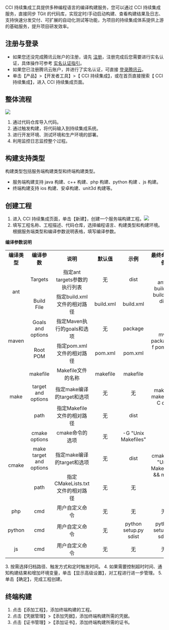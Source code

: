 CCI 持续集成工具提供多种编程语言的编译构建服务，您可以通过 CCI 持续集成服务，直接同步 TGit 的代码库，实现定时/手动启动构建、查看构建结果及日志、支持快速分发交付、可扩展的自动化测试等功能，为项目的持续集成体系提供上游的基础服务，提升项目研发效率。
## 注册与登录
- 如果您还没完成腾讯云账户的注册，请先 [注册](https://cloud.tencent.com/register?s_url=https%3A%2F%2Fcloud.tencent.com%2F%3FfromSource%3Dgwzcw.184926.184926.184926%26gclid%3DEAIaIQobChMIoaGVwcT21gIVFSNoCh3VxAi-EAAYASAAEgId7PD_BwE)，注册完成后您需要进行实名认证，具体操作可参考 [实名认证指引](https://cloud.tencent.com/document/product/378/3629)。
- 如果您已注册腾讯云账户，并进行了实名认证，可直接 [登录腾讯云](https://cloud.tencent.com/login?s_url=https%3A%2F%2Fcloud.tencent.com%2F%3FfromSource%3Dgwzcw.184926.184926.184926%26gclid%3DEAIaIQobChMIoaGVwcT21gIVFSNoCh3VxAi-EAAYASAAEgId7PD_BwE)。
- 单击【产品】>【开发者工具】>【 CCI 持续集成】，或在首页直接搜索【 CCI 持续集成】，进入 CCI 持续集成页面。

## 整体流程
![](//mc.qcloudimg.com/static/img/d1cd7ca9ce10068b595818d47ec9954a/image.png)

1. 通过代码仓库导入代码。
2. 通过触发构建，将代码输入到持续集成系统。
3. 进行开发环境、测试环境和生产环境的部署。
4. 利用监控日志监控整个过程。

## 构建支持类型

构建类型包括服务端构建类型和终端构建类型。

- 服务端构建支持 java 构建、c++ 构建、php 构建、python  构建 、js 构建。
- 终端构建支持 ios 构建、安卓构建、unit3d 构建等。

## 创建工程
1. 进入 CCI 持续集成页面，单击【新建】，创建一个服务端构建工程。![](//mc.qcloudimg.com/static/img/dd5dcf4ee811df33d6ea6b0eaab7df97/image.png)
2. 填写工程名称、工程描述、代码仓库，选择编程语言、构建类型和构建环境。
根据服务端类型和编译参数说明表格，填写编译参数。

**编译参数说明**
<table>  
      <td align="center"><b> 编译类型</b></td> 
			<td align="center"><b>编译参数</b></td>  
			   <td align="center"><b>说明</b></td>  
				    <td align="center"><b> 默认值</b></td>  
						   <td align="center"><b>示例</b></td>  
							    <td align="center"><b> 最终命令实例</b></td>  
   </tr>
    <tr>
        <td rowspan="2"align="center">ant</td>    
        <td align="center">Targets</td>  
				<td align="center">指定ant targets参数的执行列表</td>  
				  <td align="center">无</td>
					  <td align="center">dist</td>
						<td rowspan="2"align="center">ant -buildfile build.xml dist </td>    
    </tr>
    <tr>
        <td align="center">Build File</td>  
					<td align="center">指定build.xml文件的相对路径</td>  
				  <td align="center">build.xml</td>
					  <td align="center">build.xml</td>
    </tr>
		   <tr>
        <td rowspan="2"align="center">maven</td>    
        <td align="center">Goals and options</td>  
				<td align="center">指定Maven执行的goals和选项</td>  
				  <td align="center">无</td>
					  <td align="center">package</td>
						<td rowspan="2"align="center">mvn package -f pom.xml </td>    
    </tr>
    <tr>
        <td align="center">Root POM</td>  
					<td align="center">指定pom.xml文件的相对路径</td>  
				  <td align="center">pom.xml</td>
					  <td align="center">pom.xml</td>
    </tr>
		   <tr>
        <td rowspan="3"align="center">make</td>    
        <td align="center">makefile</td>  
				<td align="center">Makefile文件的名称</td >
				  <td align="center">makefile</td>
					  <td align="center">makefile</td>
						<td rowspan="3"align="center">make -f makefile -C dist </td>    
    </tr>
    <tr>
        <td align="center">target and options</td>  
					<td align="center">指定make编译的target和选项</td>  
				  <td align="center">无</td>
					  <td align="center">无</td>
    </tr>
		    <tr>
        <td align="center">path</td>  
					<td align="center">指定Makefile文件的相对路径</td >
				  <td align="center">无</td>
					  <td align="center">dist</td>
    </tr>
		   <tr>
        <td rowspan="3"align="center">cmake</td>    
        <td align="center">cmake options</td>  
				<td align="center">cmake命令的选项</td >
				  <td align="center">无</td>
					  <td align="center"> -G "Unix Makefiles"</td>
						<td rowspan="3"align="center">cmake  -G "Unix Makefiles" && make </td>  
    </tr>
    <tr>
        <td align="center">make target and options</td>  
					<td align="center">指定make编译的target和选项</td>  
				  <td align="center">无</td>
					  <td align="center">dist</td>
    </tr>
        <td align="center">path</td>  
					<td align="center">指定CMakeLists.txt文件的相对路径</td >
				  <td align="center">无</td>
					  <td align="center">无</td>
    </tr>
		   <tr>
        <td align="center">php</td>    
        <td align="center">cmd</td>  
				<td align="center">	用户自定义命令</td >
				  <td align="center" >无</td>
					  <td align="center">无</td>
						<td align="center"> 无 </td>    
    </tr>
		</tr>
		   <tr>
        <td align="center">python</td>    
        <td align="center">cmd</td>  
				<td align="center">	用户自定义命令</td >
				  <td align="center">无</td>
					  <td align="center">python setup.py sdist</td>
						<td align="center"> python setup.py sdist</td>    
    <tr>
    <tr>
         </tr>
		   <tr>
        <td align="center">js</td>    
        <td align="center">cmd</td>  
				<td align="center">	用户自定义命令</td >
				  <td align="center">无</td>
					  <td align="center">无</td>
						<td align="center"> 无</td>    
    </tr>
</table>
3. 按需选择归档路径、触发方式和定时触发时间。
4.  如果需要控制超时时间、通知构建结果和增加坏境变量，单击【显示高级设置】，对工程进行进一步管理。
5. 单击【确定】，完成工程创建。

## 终端构建
1. 点击【添加工程】，添加终端构建的工程。
2. 点击【凭据管理】>【添加凭据】，添加终端构建所需的凭据。
3. 点击【证书管理】>【添加证书】，添加终端构建所需的证书。
